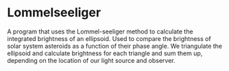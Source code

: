 # Lommelseeliger
A program that uses the Lommel-seeliger method to calculate the integrated brightness of an ellipsoid. Used to compare the brightness of solar system asteroids as a function of their phase angle. We triangulate the ellipsoid and calculate brightness for each triangle and sum them up, depending on the location of our light source and observer.
